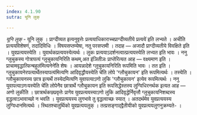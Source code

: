 ```yaml
---
index: 4.1.90
sutra: यूनि लुक्

---
```

_यूनि लुक्_ - यूनि लुक् । प्राग्दीव्यत इत्यनुवृत्तेः प्रत्ययाधिकाराच्चप्राग्दीव्यतीये प्रत्यये॑ इति लभ्यते । अचीति प्रत्ययविशेषणं, तदादिविधिः । विषयसप्तम्येषा, नतु परसप्तमी । तदाह — अजादौ प्राग्दीव्यतीये विवक्षिते इति । युवप्रत्ययस्येति । युवार्थकप्रत्ययस्येत्यर्थः । लुकः प्रत्ययाऽदर्शनत्वात्प्रत्ययस्येति लभ्यत इति भावः । ननु ग्लुचुकस्य गोत्रापत्यं ग्लुचुकायनिरिति कथम्,अत इ॑ञितीञः प्राप्तेरित्यत आह — वक्ष्यमाण इति ।प्राचामवृद्धात्फिन्बहुल॑मित्यनेने॑ति शेषः । आयन्नादेशे ग्लुचुकायनिरिति रूपमिति भावः । तत इति । ग्लुचुकायनेरपत्यार्थेतस्यापत्य॑मित्यणि आदिवृद्धौयस्येति चे॑ति लोपे 'ग्लौचुकायन' इति रूपमित्यर्थः । तस्येति । ग्लौचुकायनस्य छात्र इत्यर्थे तस्येदमित्यणि युवापत्याऽणो लुकि 'ग्लौचुकायन' इत्येव रूपमित्यर्थः । ननु युवापत्याऽणःयस्येति चे॑ति लोपेनैव छात्रार्थे ग्लौचुकायन इति रूपसिद्धेस्तस्य लुग्विधिरनर्थक इत्यत आह — अणो लुकीति । छात्रार्थकछप्रवृत्तेः प्रागेव युवप्रत्ययस्याऽणो लुकि आदिवृद्धेर्निवृत्तौ ग्लुचुकायनिशब्दस्य वृद्धत्वाऽभावाच्छो न भवति । युवप्रत्ययस्य लुगभावे तु वृद्धत्वाच्छः स्यात् । अतदर्थमेव युवप्रत्ययस्य लुग्विधानमित्यर्थः । स्थितश्चातुर्थिको युवप्रत्ययलुक् । तत्प्रसङ्गाद्द्वैतीयीको युवप्रत्ययलुगनुक्रम्यते- ।